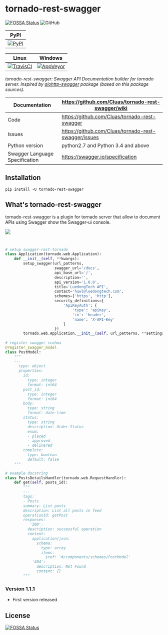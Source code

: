tornado-rest-swagger
===============

[![FOSSA Status](https://app.fossa.com/api/projects/git%2Bgithub.com%2FCluas%2Ftornado-rest-swagger.svg?type=shield)](https://app.fossa.com/projects/git%2Bgithub.com%2FCluas%2Ftornado-rest-swagger?ref=badge_shield)
![GitHub](https://img.shields.io/github/license/Cluas/tornado-rest-swagger.svg)


| PyPI                                        |
|----------------------------------------------|
| [![PyPI][pypi_image]][pypi_link] |


[pypi_link]: https://pypi.org/project/tornado-rest-swagger/
[pypi_image]: https://img.shields.io/pypi/v/tornado-rest-swagger.svg





| Linux                                        | Windows                                      |
|----------------------------------------------|----------------------------------------------|
| [![TravisCI][travisci_image]][travisci_link] | [![AppVeyor][appveyor_image]][appveyor_link] |

[travisci_link]: https://travis-ci.org/Cluas/tornado-rest-swagger
[travisci_image]: https://travis-ci.org/Cluas/tornado-rest-swagger.svg?branch=master

[appveyor_link]: https://ci.appveyor.com/project/Cluas/tornado-rest-swagger/branch/master
[appveyor_image]: https://ci.appveyor.com/api/projects/status/kp5w5tdi3ae0mpas?svg=true

*tornado-rest-swagger: Swagger API Documentation builder for tornado server. Inspired by [aiohttp-swagger](https://github.com/cr0hn/aiohttp-swagger) package (based on this package sources).*

Documentation |  https://github.com/Cluas/tornado-rest-swagger/wiki
------------- | -------------------------------------------------
Code | https://github.com/Cluas/tornado-rest-swagger
Issues | https://github.com/Cluas/tornado-rest-swagger/issues
Python version | python2.7 and Python 3.4 and above
Swagger Language Specification | https://swagger.io/specification

Installation
----------------------

    pip install -U tornado-rest-swagger


What's tornado-rest-swagger
----------------------

tornado-rest-swagger is a plugin for tornado server that allow to document APIs using Swagger show the Swagger-ui console.

![](https://github.com/Cluas/tornado-rest-swagger/blob/master/docs/wiki__swagger_single_endpoint.png)

```python


# setup swagger-rest-tornado
class Application(tornado.web.Application):
    def __init__(self, **kwargs):
        setup_swagger(url_patterns,
                      swagger_url='/docs',
                      api_base_url='/',
                      description='',
                      api_version='1.0.0',
                      title='LuedongTech API',
                      contact='huwl@luedongtech.com',
                      schemes=['https', 'http'],
                      security_definitions={
                          'ApiKeyAuth': {
                              'type': 'apiKey',
                              'in': 'header',
                              'name': 'X-API-Key'
                          }
                      })
        tornado.web.Application.__init__(self, url_patterns, **settings)
 
# register swagger scehma
@register_swagger_model
class PostModel:
    """
    ---
      type: object
      properties:
        id:
          type: integer
          format: int64
        post_id:
          type: integer
          format: int64
        body:
          type: string
          format: date-time
        status:
          type: string
          description: Order Status
          enum:
          - placed
          - approved
          - delivered
        complete:
          type: boolean
          default: false
    """

# example docstring
class PostsDetailsHandler(tornado.web.RequestHandler):
    def get(self, posts_id):
        """
        ---
        tags:
        - Posts
        summary: List posts
        description: List all posts in feed
        operationId: getPost
        responses:
           '200':
          description: successful operation
          content:
            application/json:
              schema:
                type: array
                items:
                  $ref: '#/components/schemas/PostModel'
            '404':
              description: Not Found
              content: {}
        """
```


### Version 1.1.1

- First version released


## License
[![FOSSA Status](https://app.fossa.com/api/projects/git%2Bgithub.com%2FCluas%2Ftornado-rest-swagger.svg?type=shield)](https://app.fossa.com/projects/git%2Bgithub.com%2FCluas%2Ftornado-rest-swagger?ref=badge_shield)
